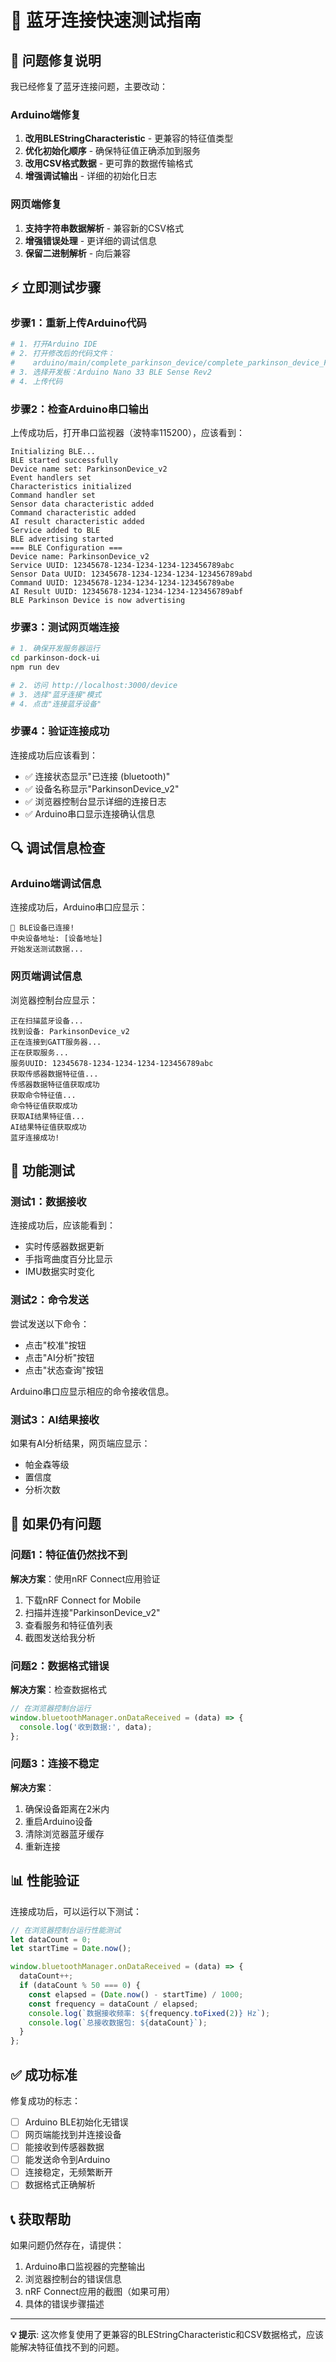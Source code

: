 # 🔧 蓝牙连接快速测试指南

## 🚀 问题修复说明

我已经修复了蓝牙连接问题，主要改动：

### Arduino端修复
1. **改用BLEStringCharacteristic** - 更兼容的特征值类型
2. **优化初始化顺序** - 确保特征值正确添加到服务
3. **改用CSV格式数据** - 更可靠的数据传输格式
4. **增强调试输出** - 详细的初始化日志

### 网页端修复
1. **支持字符串数据解析** - 兼容新的CSV格式
2. **增强错误处理** - 更详细的调试信息
3. **保留二进制解析** - 向后兼容

## ⚡ 立即测试步骤

### 步骤1：重新上传Arduino代码
```bash
# 1. 打开Arduino IDE
# 2. 打开修改后的代码文件：
#    arduino/main/complete_parkinson_device/complete_parkinson_device_FIXED_FIXED/complete_parkinson_device_FIXED_FIXED.ino
# 3. 选择开发板：Arduino Nano 33 BLE Sense Rev2
# 4. 上传代码
```

### 步骤2：检查Arduino串口输出
上传成功后，打开串口监视器（波特率115200），应该看到：

```
Initializing BLE...
BLE started successfully
Device name set: ParkinsonDevice_v2
Event handlers set
Characteristics initialized
Command handler set
Sensor data characteristic added
Command characteristic added
AI result characteristic added
Service added to BLE
BLE advertising started
=== BLE Configuration ===
Device name: ParkinsonDevice_v2
Service UUID: 12345678-1234-1234-1234-123456789abc
Sensor Data UUID: 12345678-1234-1234-1234-123456789abd
Command UUID: 12345678-1234-1234-1234-123456789abe
AI Result UUID: 12345678-1234-1234-1234-123456789abf
BLE Parkinson Device is now advertising
```

### 步骤3：测试网页端连接
```bash
# 1. 确保开发服务器运行
cd parkinson-dock-ui
npm run dev

# 2. 访问 http://localhost:3000/device
# 3. 选择"蓝牙连接"模式
# 4. 点击"连接蓝牙设备"
```

### 步骤4：验证连接成功
连接成功后应该看到：
- ✅ 连接状态显示"已连接 (bluetooth)"
- ✅ 设备名称显示"ParkinsonDevice_v2"
- ✅ 浏览器控制台显示详细的连接日志
- ✅ Arduino串口显示连接确认信息

## 🔍 调试信息检查

### Arduino端调试信息
连接成功后，Arduino串口应显示：
```
🎉 BLE设备已连接!
中央设备地址: [设备地址]
开始发送测试数据...
```

### 网页端调试信息
浏览器控制台应显示：
```
正在扫描蓝牙设备...
找到设备: ParkinsonDevice_v2
正在连接到GATT服务器...
正在获取服务...
服务UUID: 12345678-1234-1234-1234-123456789abc
获取传感器数据特征值...
传感器数据特征值获取成功
获取命令特征值...
命令特征值获取成功
获取AI结果特征值...
AI结果特征值获取成功
蓝牙连接成功!
```

## 🧪 功能测试

### 测试1：数据接收
连接成功后，应该能看到：
- 实时传感器数据更新
- 手指弯曲度百分比显示
- IMU数据实时变化

### 测试2：命令发送
尝试发送以下命令：
- 点击"校准"按钮
- 点击"AI分析"按钮
- 点击"状态查询"按钮

Arduino串口应显示相应的命令接收信息。

### 测试3：AI结果接收
如果有AI分析结果，网页端应显示：
- 帕金森等级
- 置信度
- 分析次数

## 🚨 如果仍有问题

### 问题1：特征值仍然找不到
**解决方案**：使用nRF Connect应用验证
1. 下载nRF Connect for Mobile
2. 扫描并连接"ParkinsonDevice_v2"
3. 查看服务和特征值列表
4. 截图发送给我分析

### 问题2：数据格式错误
**解决方案**：检查数据格式
```javascript
// 在浏览器控制台运行
window.bluetoothManager.onDataReceived = (data) => {
  console.log('收到数据:', data);
};
```

### 问题3：连接不稳定
**解决方案**：
1. 确保设备距离在2米内
2. 重启Arduino设备
3. 清除浏览器蓝牙缓存
4. 重新连接

## 📊 性能验证

连接成功后，可以运行以下测试：

```javascript
// 在浏览器控制台运行性能测试
let dataCount = 0;
let startTime = Date.now();

window.bluetoothManager.onDataReceived = (data) => {
  dataCount++;
  if (dataCount % 50 === 0) {
    const elapsed = (Date.now() - startTime) / 1000;
    const frequency = dataCount / elapsed;
    console.log(`数据接收频率: ${frequency.toFixed(2)} Hz`);
    console.log(`总接收数据包: ${dataCount}`);
  }
};
```

## ✅ 成功标准

修复成功的标志：
- [ ] Arduino BLE初始化无错误
- [ ] 网页端能找到并连接设备
- [ ] 能接收到传感器数据
- [ ] 能发送命令到Arduino
- [ ] 连接稳定，无频繁断开
- [ ] 数据格式正确解析

## 📞 获取帮助

如果问题仍然存在，请提供：
1. Arduino串口监视器的完整输出
2. 浏览器控制台的错误信息
3. nRF Connect应用的截图（如果可用）
4. 具体的错误步骤描述

---

**💡 提示**: 这次修复使用了更兼容的BLEStringCharacteristic和CSV数据格式，应该能解决特征值找不到的问题。
